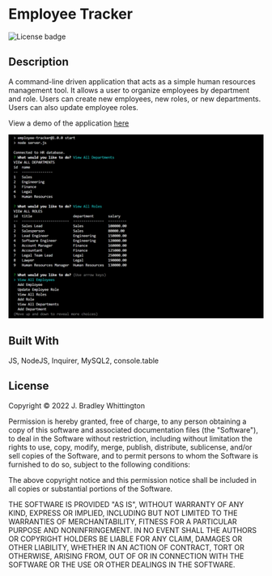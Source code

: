 # Employee Tracker
![License badge](https://img.shields.io/badge/license-MIT-blue)

## Description

A command-line driven application that acts as a simple human resources management tool. It allows a user to organize employees by department and role. Users can create new employees, new roles, or new departments. Users can also update employee roles.

View a demo of the application [here](https://drive.google.com/file/d/15L5Xoctn_QlB9kdzrYl62ieiP8MlrWY2/view)

![ScreenShot](./assets/images/employee-tracker_screenshot.png)


## Built With

JS, NodeJS, Inquirer, MySQL2, console.table

## License

Copyright © 2022 J. Bradley Whittington

Permission is hereby granted, free of charge, to any person obtaining a copy
of this software and associated documentation files (the "Software"), to deal
in the Software without restriction, including without limitation the rights
to use, copy, modify, merge, publish, distribute, sublicense, and/or sell
copies of the Software, and to permit persons to whom the Software is
furnished to do so, subject to the following conditions:

The above copyright notice and this permission notice shall be included in all
copies or substantial portions of the Software.

THE SOFTWARE IS PROVIDED "AS IS", WITHOUT WARRANTY OF ANY KIND, EXPRESS OR
IMPLIED, INCLUDING BUT NOT LIMITED TO THE WARRANTIES OF MERCHANTABILITY,
FITNESS FOR A PARTICULAR PURPOSE AND NONINFRINGEMENT. IN NO EVENT SHALL THE
AUTHORS OR COPYRIGHT HOLDERS BE LIABLE FOR ANY CLAIM, DAMAGES OR OTHER
LIABILITY, WHETHER IN AN ACTION OF CONTRACT, TORT OR OTHERWISE, ARISING FROM,
OUT OF OR IN CONNECTION WITH THE SOFTWARE OR THE USE OR OTHER DEALINGS IN THE
SOFTWARE.